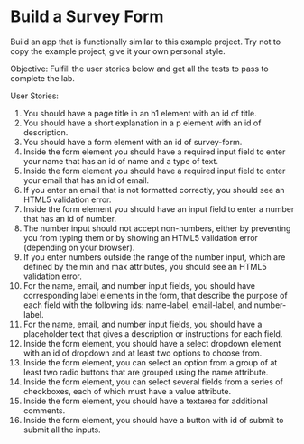 # Build a Survey Form

Build an app that is functionally similar to this example project. Try not to copy the example project, give it your own personal style.

Objective: Fulfill the user stories below and get all the tests to pass to complete the lab.

User Stories:

1. You should have a page title in an h1 element with an id of title.
2. You should have a short explanation in a p element with an id of description.
3. You should have a form element with an id of survey-form.
4. Inside the form element you should have a required input field to enter your name that has an id of name and a type of text.
5. Inside the form element you should have a required input field to enter your email that has an id of email.
6. If you enter an email that is not formatted correctly, you should see an HTML5 validation error.
7. Inside the form element you should have an input field to enter a number that has an id of number.
8. The number input should not accept non-numbers, either by preventing you from typing them or by showing an HTML5 validation error (depending on your browser).
9. If you enter numbers outside the range of the number input, which are defined by the min and max attributes, you should see an HTML5 validation error.
10. For the name, email, and number input fields, you should have corresponding label elements in the form, that describe the purpose of each field with the following ids: name-label, email-label, and number-label.
11. For the name, email, and number input fields, you should have a placeholder text that gives a description or instructions for each field.
12. Inside the form element, you should have a select dropdown element with an id of dropdown and at least two options to choose from.
13. Inside the form element, you can select an option from a group of at least two radio buttons that are grouped using the name attribute.
14. Inside the form element, you can select several fields from a series of checkboxes, each of which must have a value attribute.
15. Inside the form element, you should have a textarea for additional comments.
16. Inside the form element, you should have a button with id of submit to submit all the inputs.
